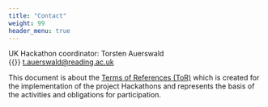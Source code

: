 ```yaml
---
title: "Contact"
weight: 99
header_menu: true
---
```


UK Hackathon coordinator: Torsten Auerswald
{{<icon class="fa fa-envelope">}}&nbsp;[t.auerswald@reading.ac.uk](mailto:t.auerswald@reading.ac.uk)

This document is about the [Terms of References (ToR)](https://owncloud.gwdg.de/index.php/s/ALY0LyjcKGKjQmc)  which is  created  for  the  implementation  of  the  project  Hackathons  and  represents  the 
basis of the activities and obligations for participation. 
